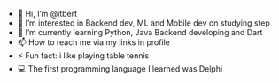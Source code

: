- 👋 Hi, I’m @itbert
- 👀 I’m interested in Backend dev, ML and Mobile dev on studying step
- 🌱 I’m currently learning Python, Java Backend developing and Dart
- 📫 How to reach me via my links in profile
- ⚡ Fun fact: i like playing table tennis
- 💻 The first programming language I learned was Delphi
